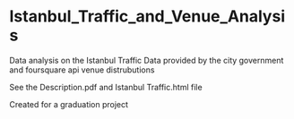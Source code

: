 # Istanbul_Traffic_and_Venue_Analysis
Data analysis on the Istanbul Traffic Data provided by the city government and foursquare api venue distrubutions

See the Description.pdf and Istanbul Traffic.html file

Created for a graduation project
